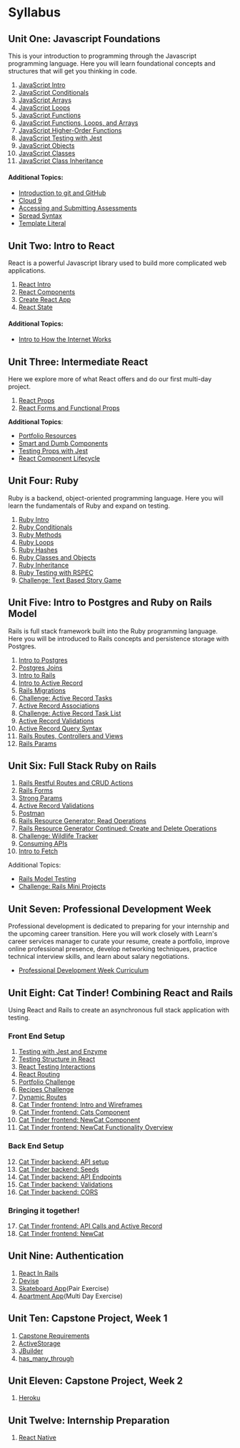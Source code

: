 # Syllabus

## Unit One: Javascript Foundations

This is your introduction to programming through the Javascript programming language. Here you will learn foundational concepts and structures that will get you thinking in code.

1. [JavaScript Intro](./javascript/intro.md)
2. [JavaScript Conditionals](./javascript/conditionals.md)
3. [JavaScript Arrays](./javascript/arrays.md)
4. [JavaScript Loops](./javascript/loops.md)
5. [JavaScript Functions](./javascript/functions.md)
6. [JavaScript Functions, Loops, and Arrays](./javascript/functions-loops-arrays.md)
7. [JavaScript Higher-Order Functions](./javascript/higher-order-functions.md)
1. [JavaScript Testing with Jest](./javascript/jest.md)
2. [JavaScript Objects](./javascript/objects.md)
3. [JavaScript Classes](./javascript/classes.md)
3. [JavaScript Class Inheritance](./javascript/class-inheritance.md)

#### Additional Topics:

- [Introduction to git and GitHub](https://github.com/LEARNAcademy/git-intro/blob/master/GitAndGithub.pdf)
- [Cloud 9](https://github.com/LEARNAcademy/cloud9-config)
- [Accessing and Submitting Assessments](./tools_and_resources/assessments.md)
- [Spread Syntax](./javascript/spread-operator.md)
- [Template Literal](./javascript/template-literals.md)

## Unit Two: Intro to React

React is a powerful Javascript library used to build more complicated web applications.

1. [React Intro](./react/intro.md/)
2. [React Components](./react/nested-components.md)
3. [Create React App](./react/create-react-app.md)
4. [React State](./react/state.md/)

#### Additional Topics:

- [Intro to How the Internet Works](./tools_and_resources/how-the-internet-works-intro.md)

## Unit Three: Intermediate React

Here we explore more of what React offers and do our first multi-day project.

1. [React Props](./react/props.md/)
2. [React Forms and Functional Props](./react/forms.md/)

**Additional Topics**:

- [Portfolio Resources](./tools_and_resources/portfolio.md)
- [Smart and Dumb Components](./react/smart-and-dumb-components.md)
- [Testing Props with Jest](./react/testing-props-with-jest.md)
- [React Component Lifecycle](./react/component-lifecycle.md)

## Unit Four: Ruby

Ruby is a backend, object-oriented programming language. Here you will learn the fundamentals of Ruby and expand on testing.

1. [Ruby Intro](./ruby/intro.md)
2. [Ruby Conditionals](./ruby/conditionals.md)
3. [Ruby Methods](./ruby/methods.md)
4. [Ruby Loops](./ruby/loops.md)
5. [Ruby Hashes](./ruby/hashes.md)
6. [Ruby Classes and Objects](./ruby/classes_objects.md)
7. [Ruby Inheritance](./ruby/inheritance.md)
8. [Ruby Testing with RSPEC](./ruby/rspec.md)
9. [Challenge: Text Based Story Game](./ruby/textbased_story.md)


## Unit Five: Intro to Postgres and Ruby on Rails Model

Rails is full stack framework built into the Ruby programming language. Here you will be introduced to Rails concepts and persistence storage with Postgres.

1. [Intro to Postgres](./sql/intro_postgres.md)
2. [Postgres Joins](./sql/08rails_sql_joins.md)
3. [Intro to Rails](./rails_model/intro.md)
1. [Intro to Active Record](./rails_model/active_record_intro.md)
1. [Rails Migrations](./rails_model/migrations.md)
1. [Challenge: Active Record Tasks](./rails_model/challenge_active_record_tasks.md)
1. [Active Record Associations](./rails_model/active_record_associations.md)
1. [Challenge: Active Record Task List](./rails_model/challenge_active_record_tasklist.md)
1. [Active Record Validations](./rails_model/active_record_validations.md)
1. [Active Record Query Syntax](./rails_model/active_record_query_syntax.md)
1. [Rails Routes, Controllers and Views](./Rails-C&V/01rails_routes_controllers_views.md)
1. [Rails Params](./Rails-C&V/03rails_params.md)


## Unit Six: Full Stack Ruby on Rails

1. [Rails Restful Routes and CRUD Actions](./Rails-C&V/rails_rest_crud.md)
1. [Rails Forms](./Rails-C&V/rails_forms.md)
1. [Strong Params](./Rails-M/08rails_strong_parameters.md)
1. [Active Record Validations](./Rails-M/07rails_activerecord_validations.md)
1. [Postman](./tools_and_resources/postman.md)
1. [Rails Resource Generator: Read Operations](./Rails-M/05rails_generate_resource.md)
1. [Rails Resource Generator Continued: Create and Delete Operations](./Rails-M/06rails_generate_resource_cont.md)
1. [Challenge: Wildlife Tracker](./Rails-M/09rails_wildlife_tracker_challenge.md)
1. [Consuming APIs](https://github.com/LEARNAcademy/APIConsumer/blob/master/README.md)
1. [Intro to Fetch](./Rails-M/10using_fetch.md)

Additional Topics:
- [Rails Model Testing](./rails_model/rails_model_tests.md)
- [Challenge: Rails Mini Projects](./Rails-C&V/07rails_miniprojects.md)

## Unit Seven: Professional Development Week

Professional development is dedicated to preparing for your  internship and the upcoming career transition. Here you will work closely with Learn's career services manager to curate your resume, create a portfolio, improve online professional presence, develop networking techniques, practice technical interview skills, and learn about salary negotiations.

- [Professional Development Week Curriculum](./PD-Week/Curriculum.md)

## Unit Eight: Cat Tinder! Combining React and Rails

Using React and Rails to create an asynchronous full stack application with testing.

### Front End Setup
1. [Testing with Jest and Enzyme](./React_and_Rails_Cat_Tinder/Frontend/01react_testing_jest_enzyme.md)
2. [Testing Structure in React](./React_and_Rails_Cat_Tinder/Frontend/02react_testing_app_structure.md)
3. [React Testing Interactions](./React_and_Rails_Cat_Tinder/Frontend/03react_testing_interactions.md)
4. [React Routing](./React_and_Rails_Cat_Tinder/Frontend/04routing-in-react/01-react-router-intro.md)
5. [Portfolio Challenge](./React_and_Rails_Cat_Tinder/Frontend/04routing-in-react/02-portfolio-challenge.md)
6. [Recipes Challenge](./React_and_Rails_Cat_Tinder/Frontend/04routing-in-react/04-recipes-challenge.md)
7. [Dynamic Routes](./React_and_Rails_Cat_Tinder/Frontend/04routing-in-react/03-dynamic-routes.md)
8. [Cat Tinder frontend: Intro and Wireframes](./React_and_Rails_Cat_Tinder/Frontend/05cat_tinder_intro.md)
9. [Cat Tinder frontend: Cats Component](./React_and_Rails_Cat_Tinder/Frontend/06cat_tinder_cats.md)
10. [Cat Tinder frontend: NewCat Component](./React_and_Rails_Cat_Tinder/Frontend/07cat_tinder_new_cats.md)
11. [Cat Tinder frontend: NewCat Functionality Overview](./React_and_Rails_Cat_Tinder/Frontend/10cat_tinder_form_submit.md)

### Back End Setup

12. [Cat Tinder backend: API setup](./React_and_Rails_Cat_Tinder/Backend/01cat_tinder_setup.md)
13. [Cat Tinder backend: Seeds](./React_and_Rails_Cat_Tinder/Backend/02cat_tinder_seeds.md)
14. [Cat Tinder backend: API Endpoints ](./React_and_Rails_Cat_Tinder/Backend/03cat_tinder_API_Endpoints.md)
15. [Cat Tinder backend: Validations](./React_and_Rails_Cat_Tinder/Backend/04cat_tinder_validations.md)
16. [Cat Tinder backend: CORS](./React_and_Rails_Cat_Tinder/Backend/05cat_tinder_CORS.md)

### Bringing it together!
17. [Cat Tinder frontend: API Calls and Active Record](./React_and_Rails_Cat_Tinder/Frontend/08cat_tinder_api_index.md)
18. [Cat Tinder frontend: NewCat](./React_and_Rails_Cat_Tinder/Frontend/09cat_tinder_new_cat_form.md)


## Unit Nine: Authentication

1. [React In Rails](./React_in_Rails_Apartment_App/01-react-in-rails/README.md)
2. [Devise](./React_in_Rails_Apartment_App/02-authorization-and-authentication/README.md)
3. [Skateboard App](https://github.com/LEARNAcademy/devise-with-single-page-app-pair)(Pair Exercise)
4. [Apartment App](https://github.com/learn-academy-2019-delta/exercise-apartment-app)(Multi Day Exercise)

## Unit Ten: Capstone Project, Week 1
1. [Capstone Requirements](./Capstone/README.md)
1. [ActiveStorage](./Rails_ActiveStorage/README.md)
2. [JBuilder](./Rails_JBuilder/README.md)
3. [has_many_through](./Rails_has_many_through/README.md)

## Unit Eleven: Capstone Project, Week 2
1. [Heroku](./heroku/README.md)

## Unit Twelve: Internship Preparation
1. [React Native](./react_native/01_expo.md)
